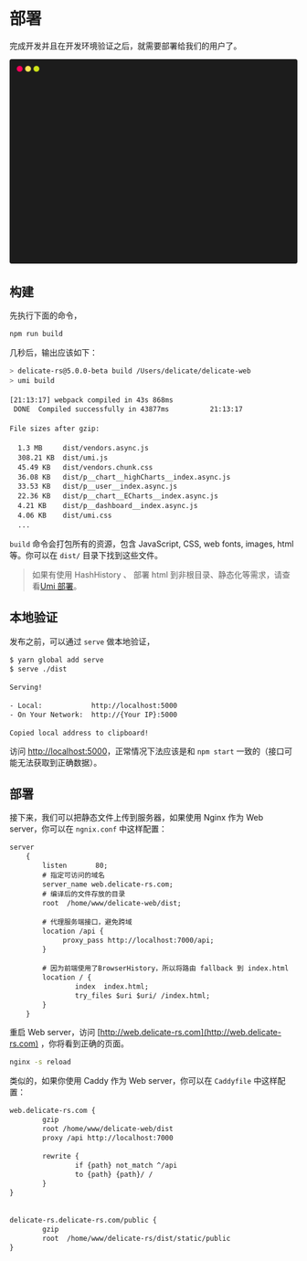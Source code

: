 # 部署

完成开发并且在开发环境验证之后，就需要部署给我们的用户了。

![i18n](../_media/term_build.svg)

## 构建

先执行下面的命令，

```bash
npm run build
```

几秒后，输出应该如下：

```bash
> delicate-rs@5.0.0-beta build /Users/delicate/delicate-web
> umi build

[21:13:17] webpack compiled in 43s 868ms
 DONE  Compiled successfully in 43877ms          21:13:17

File sizes after gzip:

  1.3 MB     dist/vendors.async.js
  308.21 KB  dist/umi.js
  45.49 KB   dist/vendors.chunk.css
  36.08 KB   dist/p__chart__highCharts__index.async.js
  33.53 KB   dist/p__user__index.async.js
  22.36 KB   dist/p__chart__ECharts__index.async.js
  4.21 KB    dist/p__dashboard__index.async.js
  4.06 KB    dist/umi.css
  ...
```

`build` 命令会打包所有的资源，包含 JavaScript, CSS, web fonts, images, html 等。你可以在 `dist/` 目录下找到这些文件。

> 如果有使用 HashHistory 、 部署 html 到非根目录、静态化等需求，请查看[Umi 部署](https://umijs.org/zh/guide/deploy.html)。

## 本地验证


发布之前，可以通过 `serve` 做本地验证，

```
$ yarn global add serve
$ serve ./dist

Serving!

- Local:            http://localhost:5000
- On Your Network:  http://{Your IP}:5000

Copied local address to clipboard!

```

访问 [http://localhost:5000](http://localhost:5000)，正常情况下法应该是和 `npm start` 一致的（接口可能无法获取到正确数据）。


## 部署

接下来，我们可以把静态文件上传到服务器，如果使用 Nginx 作为 Web server，你可以在 `ngnix.conf` 中这样配置：

```
server
	{
		listen       80;
        # 指定可访问的域名
		server_name web.delicate-rs.com;
        # 编译后的文件存放的目录
		root  /home/www/delicate-web/dist;

        # 代理服务端接口，避免跨域
		location /api {
			 proxy_pass http://localhost:7000/api;
		}

        # 因为前端使用了BrowserHistory，所以将路由 fallback 到 index.html
		location / {
				index  index.html;
				try_files $uri $uri/ /index.html;
		}
	}
```

重启 Web server，访问 [http://web.delicate-rs.com](http://web.delicate-rs.com) ，你将看到正确的页面。

```bash
nginx -s reload
```

类似的，如果你使用 Caddy 作为 Web server，你可以在 `Caddyfile` 中这样配置：

```
web.delicate-rs.com {
        gzip
        root /home/www/delicate-web/dist
        proxy /api http://localhost:7000

        rewrite {
                if {path} not_match ^/api
                to {path} {path}/ /
        }
}


delicate-rs.delicate-rs.com/public {
        gzip
        root  /home/www/delicate-rs/dist/static/public
}

```
